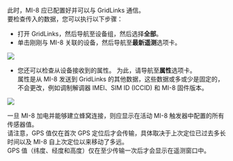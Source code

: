 此时，MI-8 应已配置好并可以与 GridLinks 通信。  
要检查传入的数据，您可以执行以下步骤：  

- 打开 GridLinks，然后导航至设备组，然后选择<b>全部</b>。  
- 单击刚刚与 MI-8 关联的设备，然后导航至<b>最新遥测</b>选项卡。  

![](/images/devices-library/ready-to-go-devices/mixed-input-8-channel-analog-cellular-logger/open-device-timeseries.png)

- 您还可以检查从设备接收到的属性。
    为此，请导航至**属性**选项卡。  
    属性是从 MI-8 发送到 GridLinks 的其他数据，这些数据或多或少是固定的，不会更改，例如调制解调器 IMEI、SIM ID (ICCID) 和 MI-8 固件版本。

![](/images/devices-library/ready-to-go-devices/mixed-input-8-channel-analog-cellular-logger/check-attributes.png)

一旦 MI-8 加电并能够建立蜂窝连接，则应显示在活动 MI-8 触发器中配置的所有传感器值。  
请注意，GPS 值仅在首次 GPS 定位后才会传输，具体取决于上次定位已过去多长时间以及 MI-8 自上次定位以来移动了多远。  
GPS 值（纬度、经度和高度）仅在至少传输一次后才会显示在遥测窗口中。
